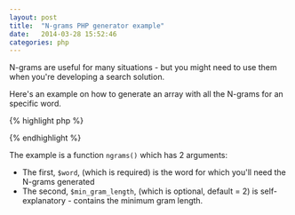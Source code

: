```yaml
---
layout: post
title:  "N-grams PHP generator example"
date:   2014-03-28 15:52:46
categories: php
---
```


N-grams are useful for many situations - but you might need to use them when you're developing a search solution.

Here's an example on how to generate an array with all the N-grams for an specific word.

{% highlight php %}
<?php

function ngrams($word, $min_gram_length = 2) {
        $ngrams = array();
        $word = trim($word);
        $len = strlen($word);
        $max_gram_length = $len - 1;
         
        //BEGIN N-GRAM SIZE LOOP $a
         
        for ($a = $min_gram_length; $a <= $max_gram_length; $a++) { //BEGIN N-GRAM SIZE LOOP $a
             
            for ($pos = 0; $pos < $len; $pos ++ {  //BEGIN POSITION WITHIN WORD $pos
                 
                if(($pos + $a -1) < $len) {  //IF THE SUBSTRING WILL NOT EXCEED THE END OF THE WORD
                 
                $ngrams[] = substr($word, $pos, $a);
 
                }  //END IF THE SUBSTRING WILL NOT EXCEED THE END OF THE WORD
             
            } //END POSITION WITHIN WORD $pos
         
        }  //END N-GRAM SIZE LOOP $a
         
        $ngrams = array_unique($ngrams);
         
return $ngrams;
}

?>
{% endhighlight %}

The example is a function `ngrams()` which has 2 arguments:

*	The first, `$word`, (which is required) is the word for which you'll need the N-grams generated
*	The second, `$min_gram_length`, (which is optional, default = 2) is self-explanatory - contains the minimum gram length.
